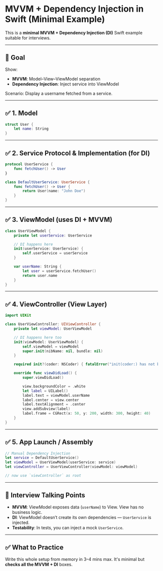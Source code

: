 
# MVVM + Dependency Injection in Swift (Minimal Example)

This is a **minimal MVVM + Dependency Injection (DI)** Swift example suitable for interviews.

---

## 🧠 Goal

Show:
- **MVVM**: Model–View–ViewModel separation
- **Dependency Injection**: Inject service into ViewModel

Scenario: Display a username fetched from a service.

---

## ✅ 1. Model

```swift
struct User {
    let name: String
}
```

---

## ✅ 2. Service Protocol & Implementation (for DI)

```swift
protocol UserService {
    func fetchUser() -> User
}

class DefaultUserService: UserService {
    func fetchUser() -> User {
        return User(name: "John Doe")
    }
}
```

---

## ✅ 3. ViewModel (uses DI + MVVM)

```swift
class UserViewModel {
    private let userService: UserService

    // DI happens here
    init(userService: UserService) {
        self.userService = userService
    }

    var userName: String {
        let user = userService.fetchUser()
        return user.name
    }
}
```

---

## ✅ 4. ViewController (View Layer)

```swift
import UIKit

class UserViewController: UIViewController {
    private let viewModel: UserViewModel

    // DI happens here too
    init(viewModel: UserViewModel) {
        self.viewModel = viewModel
        super.init(nibName: nil, bundle: nil)
    }

    required init?(coder: NSCoder) { fatalError("init(coder:) has not been implemented") }

    override func viewDidLoad() {
        super.viewDidLoad()

        view.backgroundColor = .white
        let label = UILabel()
        label.text = viewModel.userName
        label.center = view.center
        label.textAlignment = .center
        view.addSubview(label)
        label.frame = CGRect(x: 50, y: 200, width: 300, height: 40)
    }
}
```

---

## ✅ 5. App Launch / Assembly

```swift
// Manual Dependency Injection
let service = DefaultUserService()
let viewModel = UserViewModel(userService: service)
let viewController = UserViewController(viewModel: viewModel)

// now use `viewController` as root
```

---

## 🧩 Interview Talking Points

- **MVVM**: ViewModel exposes data (`userName`) to View. View has no business logic.
- **DI**: ViewModel doesn’t create its own dependencies — `UserService` is injected.
- **Testability**: In tests, you can inject a mock `UserService`.

---

## ✅ What to Practice

Write this whole setup from memory in 3–4 mins max. It's minimal but **checks all the MVVM + DI** boxes.
